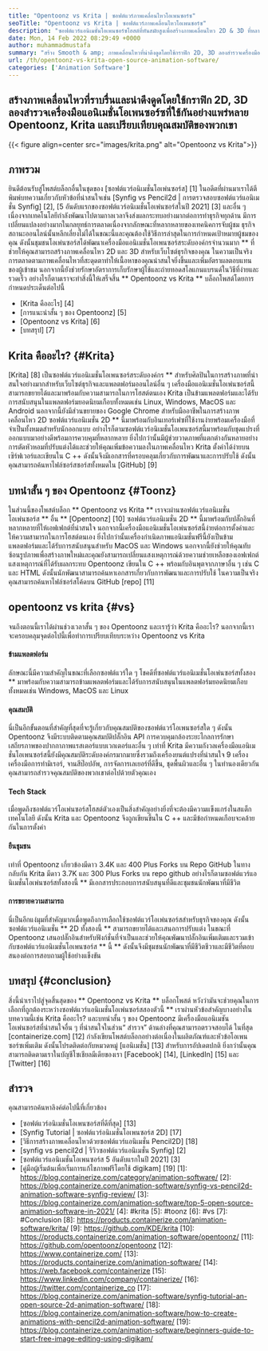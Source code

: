 ```yaml
---
title: "Opentoonz vs Krita | ซอฟต์แวร์ภาพเคลื่อนไหวโอเพนซอร์ซ" 
seoTitle: "Opentoonz vs Krita | ซอฟต์แวร์ภาพเคลื่อนไหวโอเพนซอร์ซ" 
description: "ซอฟต์แวร์แอนิเมชั่นโอเพนซอร์ซโฮสต์ที่ทันสมัยสูงเพื่อสร้างภาพเคลื่อนไหว 2D & 3D ที่หลากหลาย โพสต์บล็อกนี้เกี่ยวกับการเปรียบเทียบ Opentoonz vs Krita" 
date: Mon, 14 Feb 2022 08:29:49 +0000
author: muhammadmustafa
summary: "สร้าง Smooth & amp; ภาพเคลื่อนไหวที่น่าดึงดูดโดยใช้กราฟิก 2D, 3D ลองสำรวจเครื่องมือแอนิเมชั่นโอเพนซอร์ซที่ใช้กันอย่างแพร่หลาย Opentoonz, Krita และเปรียบเทียบคุณสมบัติของพวกเขา" 
url: /th/opentoonz-vs-krita-open-source-animation-software/
categories: ['Animation Software']
---
```


## สร้างภาพเคลื่อนไหวที่ราบรื่นและน่าดึงดูดโดยใช้กราฟิก 2D, 3D ลองสำรวจเครื่องมือแอนิเมชั่นโอเพนซอร์ซที่ใช้กันอย่างแพร่หลาย Opentoonz, Krita และเปรียบเทียบคุณสมบัติของพวกเขา

{{< figure align=center src="images/krita.png" alt="Opentoonz vs Krita">}}


## ภาพรวม
ยินดีต้อนรับสู่โพสต์บล็อกอื่นในชุดของ [ซอฟต์แวร์อนิเมชั่นโอเพ่นซอร์ส] [1] ในอดีตที่ผ่านมาเราได้ตีพิมพ์บทความเกี่ยวกับหัวข้อที่น่าสนใจเช่น [Synfig vs Pencil2d | การตรวจสอบซอฟต์แวร์แอนิเมชั่น Synfig] [2], [5 อันดับแรกของซอฟต์แวร์อนิเมชั่นโอเพ่นซอร์สในปี 2021] [3] และอื่น ๆ เนื่องจากเทคโนโลยีกำลังพัฒนาไปตามกาลเวลาจึงส่งผลกระทบอย่างมากต่อการทำธุรกิจทุกด้าน มีการเปลี่ยนแปลงอย่างมากในกลยุทธ์การตลาดเนื่องจากลักษณะที่หลากหลายของเทคนิคการจับผู้ชม ธุรกิจสถานะออนไลน์นั้นหลีกเลี่ยงไม่ได้ในขณะนี้และคุณต้องใช้วิธีการล่าสุดในการกำหนดเป้าหมายผู้ชมของคุณ
ดังนั้นชุมชนโอเพ่นซอร์สได้พัฒนาเครื่องมือแอนิเมชั่นโอเพนซอร์สระดับองค์กรจำนวนมาก ** ที่ช่วยให้คุณสามารถสร้างภาพเคลื่อนไหว 2D และ 3D สำหรับเว็บไซต์ธุรกิจของคุณ ในความเป็นจริงการตลาดตามภาพเคลื่อนไหวที่สะดุดตาทำให้เนื้อหาของคุณน่าสนใจยิ่งขึ้นและเพิ่มอัตราผลตอบแทนของผู้เข้าชม นอกจากนี้ยังช่วยรักษาอัตราการเก็บรักษาผู้ใช้และถ่ายทอดสโลแกนแบรนด์ในวิธีที่ง่ายและรวดเร็ว อย่างไรก็ตามเราจะทำสิ่งนี้ให้เสร็จสิ้น ** Opentoonz vs Krita ** บล็อกโพสต์โดยการกำหนดประเด็นต่อไปนี้
  * [Krita คืออะไร] [4]
  * [การแนะนำสั้น ๆ ของ Opentoonz] [5]
  * [Opentoonz vs Krita] [6]
  * [บทสรุป] [7]

## Krita คืออะไร? {#Krita}
[Krita] [8] เป็นซอฟต์แวร์แอนิเมชั่นโอเพนซอร์สระดับองค์กร ** สำหรับศิลปินในการสร้างภาพที่น่าสนใจอย่างมากสำหรับเว็บไซต์ธุรกิจและแพลตฟอร์มออนไลน์อื่น ๆ เครื่องมือแอนิเมชั่นโอเพ่นซอร์สนี้สามารถขยายได้และมาพร้อมกับความสามารถในการโฮสต์ตนเอง Krita เป็นข้ามแพลตฟอร์มและได้รับการสนับสนุนในแพลตฟอร์มยอดนิยมเกือบทั้งหมดเช่น Linux, Windows, MacOS และ Android นอกจากนี้ยังมีส่วนขยายของ Google Chrome สำหรับมืออาชีพในการสร้างภาพเคลื่อนไหว 2D ซอฟต์แวร์แอนิเมชั่น 2D ** นี้มาพร้อมกับอินเทอร์เฟซที่ใช้งานง่ายพร้อมเครื่องมือที่จำเป็นทั้งหมดสำหรับนักออกแบบ
อย่างไรก็ตามซอฟต์แวร์อนิเมชั่นโอเพนซอร์สนี้มาพร้อมกับชุดแปรงที่ออกแบบมาอย่างดีพร้อมการควบคุมที่หลากหลาย ยิ่งไปกว่านั้นมีผู้ช่วยวาดภาพที่แตกต่างกันหลายอย่างการตัดหัวหอมที่ปรับแต่งได้และช่วยให้คุณเพิ่มข้อความลงในภาพเคลื่อนไหว Krita ตั้งค่าได้ง่ายบนเซิร์ฟเวอร์และเขียนใน C ++ ดังนั้นจึงมีเอกสารที่ครอบคลุมเกี่ยวกับการพัฒนาและการปรับใช้ ดังนั้นคุณสามารถค้นหาไฟล์ซอร์สซอร์สทั้งหมดใน [GitHub] [9]

## บทนำสั้น ๆ ของ Opentoonz {#Toonz}
ในส่วนนี้ของโพสต์บล็อก ** Opentoonz vs Krita ** เราจะผ่านซอฟต์แวร์แอนิเมชั่นโอเพ่นซอร์ส ** อื่น ** [Opentoonz] [10] ซอฟต์แวร์แอนิเมชั่น 2D ** นี้มาพร้อมกับปลั๊กอินที่หลากหลายที่ให้เอฟเฟกต์ที่น่าสนใจ นอกจากนี้เครื่องมือแอนิเมชั่นโอเพ่นซอร์สนี้ง่ายต่อการตั้งค่าและให้ความสามารถในการโฮสต์ตนเอง ยิ่งไปกว่านั้นเครื่องกำเนิดภาพแอนิเมชั่นฟรีนี้ยังเป็นข้ามแพลตฟอร์มและได้รับการสนับสนุนสำหรับ MacOS และ Windows นอกจากนี้ยังช่วยให้คุณทับซ้อนรูปภาพเพื่อสร้างภาพใหม่และคุณยังสามารถเปลี่ยนแสงเหตุการณ์ด้วยความช่วยเหลือของเอฟเฟกต์แสงเหตุการณ์ที่ได้รับผลกระทบ
Opentoonz เขียนใน C ++ พร้อมกับอินพุตจากภาษาอื่น ๆ เช่น C และ HTML ดังนั้นนักพัฒนาสามารถค้นหาเอกสารเกี่ยวกับการพัฒนาและการปรับใช้ ในความเป็นจริงคุณสามารถค้นหาไฟล์ซอร์สโค้ดบน GitHub [repo] [11]

## opentoonz vs krita {#vs}
จนถึงตอนนี้เราได้ผ่านช่วงเวลาสั้น ๆ ของ Opentoonz และเรารู้ว่า Krita คืออะไร? นอกจากนี้เราจะครอบคลุมจุดต่อไปนี้เพื่อทำการเปรียบเทียบระหว่าง Opentoonz vs Krita

#### ข้ามแพลตฟอร์ม
ลักษณะนี้มีความสำคัญในขณะที่เลือกซอฟต์แวร์ใด ๆ โชคดีที่ซอฟต์แวร์แอนิเมชั่นโอเพ่นซอร์สทั้งสอง ** มาพร้อมกับความสามารถข้ามแพลตฟอร์มและได้รับการสนับสนุนในแพลตฟอร์มยอดนิยมเกือบทั้งหมดเช่น Windows, MacOS และ Linux

#### คุณสมบัติ
นี่เป็นอีกขั้นตอนที่สำคัญที่สุดที่จะรู้เกี่ยวกับคุณสมบัติของซอฟต์แวร์โอเพนซอร์สใด ๆ ดังนั้น Opentoonz จึงมีระบบติดตามคุณสมบัติปลั๊กอิน API การควบคุมกล้องระยะไกลการรักษาเสถียรภาพของปากกาภาพแรสเตอร์แบบเวกเตอร์และอื่น ๆ เท่าที่ Krita มีความกังวลเครื่องมือแอนิเมชั่นโอเพนซอร์สนี้ยังมีคุณสมบัติระดับองค์กรมากมายซึ่งรวมถึงเครื่องยนต์แปรงที่น่าสนใจ 9 เครื่องเครื่องมือการทำมิเรอร์, จานสีป๊อปอัพ, การจัดการเลเยอร์ที่ดีขึ้น, ชุดพื้นผิวและอื่น ๆ ในทำนองเดียวกันคุณสามารถสำรวจคุณสมบัติของพวกเขาต่อไปด้วยตัวคุณเอง

#### Tech Stack
เมื่อพูดถึงซอฟต์แวร์โอเพ่นซอร์สโฮสต์ตัวเองเป็นสิ่งสำคัญอย่างยิ่งที่จะต้องมีความแข็งแกร่งในสแต็กเทคโนโลยี ดังนั้น Krita และ Opentoonz จึงถูกเขียนขึ้นใน C ++ และมีข้อกำหนดเกือบจะคล้ายกันในการตั้งค่า

#### ยืนชุมชน
เท่าที่ Opentoonz เกี่ยวข้องมีดาว 3.4K และ 400 Plus Forks บน Repo GitHub ในทางกลับกัน Krita มีดาว 3.7K และ 300 Plus Forks บน repo github อย่างไรก็ตามซอฟต์แวร์แอนิเมชั่นโอเพ่นซอร์สทั้งสองนี้ ** มีเอกสารประกอบการสนับสนุนที่ดีและชุมชนนักพัฒนาที่มีชีวิต

#### การขยายความสามารถ
นี่เป็นอีกแง่มุมที่สำคัญมากเมื่อพูดถึงการเลือกใช้ซอฟต์แวร์โอเพ่นซอร์สสำหรับธุรกิจของคุณ ดังนั้นซอฟต์แวร์แอนิเมชั่น ** 2D ทั้งสองนี้ ** สามารถขยายได้และเสนอการปรับแต่ง ในขณะที่ Opentoonz เสนอปลั๊กอินสำหรับฟังก์ชั่นที่จำเป็นและช่วยให้คุณพัฒนาปลั๊กอินเพิ่มเติมและรวมเข้ากับซอฟต์แวร์แอนิเมชั่นโอเพนซอร์ส ** นี้ ** ดังนั้นจึงมีชุมชนนักพัฒนาที่มีชีวิตชีวาและมีชีวิตที่ตอบสนองต่อการสอบถามผู้ใช้อย่างแข็งขัน

## บทสรุป {#conclusion}
สิ่งนี้นำเราไปสู่จุดสิ้นสุดของ ** Opentoonz vs Krita ** บล็อกโพสต์ หวังว่ามันจะช่วยคุณในการเลือกที่ถูกต้องระหว่างซอฟต์แวร์แอนิเมชั่นโอเพ่นซอร์สสองตัวนี้ ** เราผ่านหัวข้อสำคัญบางอย่างในบทความนี้เช่น Krita คืออะไร? และบทนำสั้น ๆ ของ Opentoonz มีเครื่องมือแอนิเมชันโอเพ่นซอร์สที่น่าสนใจอื่น ๆ ที่น่าสนใจในส่วน“ สำรวจ” ด้านล่างที่คุณสามารถตรวจสอบได้
ในที่สุด [containerize.com] [12] กำลังเขียนโพสต์บล็อกอย่างต่อเนื่องในผลิตภัณฑ์และหัวข้อโอเพนซอร์ซเพิ่มเติม ดังนั้นโปรดติดต่อกับหมวดหมู่ [แอนิเมชั่น] [13] สำหรับการอัปเดตปกติ ยิ่งกว่านั้นคุณสามารถติดตามเราในบัญชีโซเชียลมีเดียของเรา [Facebook] [14], [LinkedIn] [15] และ [Twitter] [16]

## สำรวจ
คุณสามารถค้นหาลิงค์ต่อไปนี้ที่เกี่ยวข้อง
  * [ซอฟต์แวร์อนิเมชั่นโอเพนซอร์สที่ดีที่สุด] [13]
  * [Synfig Tutorial | ซอฟต์แวร์อนิเมชั่นโอเพนซอร์ส 2D] [17]
  * [วิธีการสร้างภาพเคลื่อนไหวด้วยซอฟต์แวร์แอนิเมชั่น Pencil2D] [18]
  * [synfig vs pencil2d | รีวิวซอฟต์แวร์แอนิเมชั่น Synfig] [2]
  * [ซอฟต์แวร์แอนิเมชั่นโอเพนซอร์ส 5 อันดับแรกในปี 2021] [3]
  * [คู่มือผู้เริ่มต้นเพื่อเริ่มการแก้ไขภาพฟรีโดยใช้ digikam] [19]
[1]: https://blog.containerize.com/category/animation-software/
[2]: https://blog.containerize.com/animation-software/synfig-vs-pencil2d-animation-software-synfig-review/
[3]: https://blog.containerize.com/animation-software/top-5-open-source-animation-software-in-2021/
[4]: #krita
[5]: #toonz
[6]: #vs
[7]: #Conclusion
[8]: https://products.containerize.com/animation-software/krita/
[9]: https://github.com/KDE/krita
[10]: https://products.containerize.com/animation-software/opentoonz/
[11]: https://github.com/opentoonz/opentoonz
[12]: https://www.containerize.com/
[13]: https://products.containerize.com/animation-software/
[14]: https://web.facebook.com/containerize
[15]: https://www.linkedin.com/company/containerize/
[16]: https://twitter.com/containerize_co
[17]: https://blog.containerize.com/animation-software/synfig-tutorial-an-open-source-2d-animation-software/
[18]: https://blog.containerize.com/animation-software/how-to-create-animations-with-pencil2d-animation-software/
[19]: https://blog.containerize.com/animation-software/beginners-guide-to-start-free-image-editing-using-digikam/
